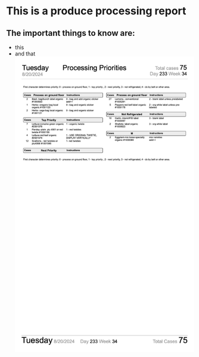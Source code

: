# This is a produce processing report
## The important things to know are:
- this
- and that  
![Processing](processing.jpg)